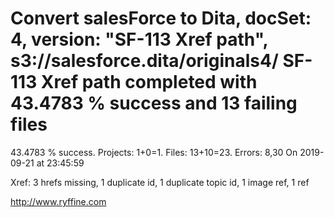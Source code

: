 # Convert salesForce to Dita, docSet: 4, version: "SF-113 Xref path", s3://salesforce.dita/originals4/ SF-113 Xref path completed with 43.4783 % success and 13 failing files

43.4783 % success. Projects: 1+0=1.  Files: 13+10=23. Errors: 8,30  On 2019-09-21 at 23:45:59

Xref: 3 hrefs missing, 1 duplicate id, 1 duplicate topic id, 1 image ref, 1 ref



http://www.ryffine.com
